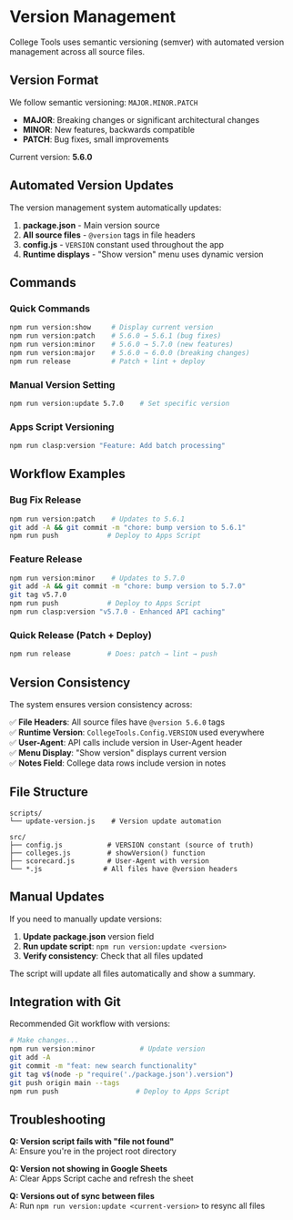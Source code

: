 # Version Management

College Tools uses semantic versioning (semver) with automated version management across all source files.

## Version Format

We follow semantic versioning: `MAJOR.MINOR.PATCH`
- **MAJOR**: Breaking changes or significant architectural changes
- **MINOR**: New features, backwards compatible
- **PATCH**: Bug fixes, small improvements

Current version: **5.6.0**

## Automated Version Updates

The version management system automatically updates:

1. **package.json** - Main version source
2. **All source files** - `@version` tags in file headers  
3. **config.js** - `VERSION` constant used throughout the app
4. **Runtime displays** - "Show version" menu uses dynamic version

## Commands

### Quick Commands
```bash
npm run version:show     # Display current version
npm run version:patch    # 5.6.0 → 5.6.1 (bug fixes)
npm run version:minor    # 5.6.0 → 5.7.0 (new features)  
npm run version:major    # 5.6.0 → 6.0.0 (breaking changes)
npm run release          # Patch + lint + deploy
```

### Manual Version Setting
```bash
npm run version:update 5.7.0    # Set specific version
```

### Apps Script Versioning
```bash
npm run clasp:version "Feature: Add batch processing"
```

## Workflow Examples

### Bug Fix Release
```bash
npm run version:patch    # Updates to 5.6.1
git add -A && git commit -m "chore: bump version to 5.6.1"
npm run push            # Deploy to Apps Script
```

### Feature Release
```bash
npm run version:minor    # Updates to 5.7.0  
git add -A && git commit -m "chore: bump version to 5.7.0"
git tag v5.7.0
npm run push            # Deploy to Apps Script
npm run clasp:version "v5.7.0 - Enhanced API caching"
```

### Quick Release (Patch + Deploy)
```bash
npm run release         # Does: patch → lint → push
```

## Version Consistency

The system ensures version consistency across:

✅ **File Headers**: All source files have `@version 5.6.0` tags  
✅ **Runtime Version**: `CollegeTools.Config.VERSION` used everywhere  
✅ **User-Agent**: API calls include version in User-Agent header  
✅ **Menu Display**: "Show version" displays current version  
✅ **Notes Field**: College data rows include version in notes  

## File Structure

```
scripts/
└── update-version.js    # Version update automation

src/
├── config.js           # VERSION constant (source of truth)
├── colleges.js         # showVersion() function
├── scorecard.js        # User-Agent with version
└── *.js               # All files have @version headers
```

## Manual Updates

If you need to manually update versions:

1. **Update package.json** version field
2. **Run update script**: `npm run version:update <version>`  
3. **Verify consistency**: Check that all files updated

The script will update all files automatically and show a summary.

## Integration with Git

Recommended Git workflow with versions:

```bash
# Make changes...
npm run version:minor           # Update version  
git add -A
git commit -m "feat: new search functionality"
git tag v$(node -p "require('./package.json').version")
git push origin main --tags
npm run push                   # Deploy to Apps Script
```

## Troubleshooting

**Q: Version script fails with "file not found"**  
A: Ensure you're in the project root directory

**Q: Version not showing in Google Sheets**  
A: Clear Apps Script cache and refresh the sheet

**Q: Versions out of sync between files**  
A: Run `npm run version:update <current-version>` to resync all files